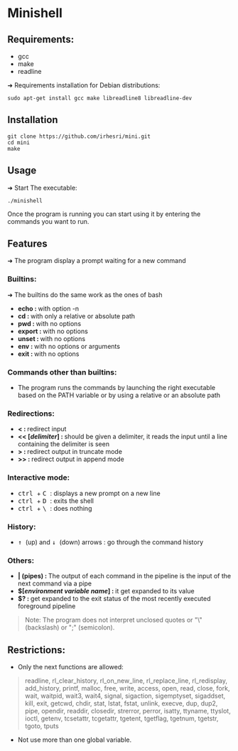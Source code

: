 # Minishell

## Requirements:
<ul>
  <li> gcc </li>
    <li> make </li>
    <li> readline </li>
</ul>

➜ Requirements installation for Debian distributions:
```
sudo apt-get install gcc make libreadline8 libreadline-dev
```
## Installation
```
git clone https://github.com/irhesri/mini.git
cd mini
make
```

## Usage
➜ Start The executable:
```
./minishell
```
Once the program is running you can start using it by entering the commands you want to run.
## Features
➜ The program display a prompt waiting for a new command
### Builtins:
➜ The builtins do the same work as the ones of bash
<ul>
  <li> <b> echo : </b> with option -n </li>
    <li> <b> cd : </b> with only a relative or absolute path </li>
    <li> <b> pwd : </b> with no options </li>
    <li> <b> export : </b> with no options </li>
    <li> <b> unset : </b> with no options </li>
    <li> <b> env : </b> with no options or arguments </li>
    <li> <b> exit : </b> with no options </li>
</ul>

### Commands other than builtins:
<ul>
  <li> The program runs the commands by launching the right executable based on the PATH variable or by using a
relative or an absolute path </li>
</ul>

### Redirections:
<ul>
  <li> <b> < : </b> redirect input </li>
  <li> <b> << [<i>delimiter</i>] : </b> should be given a delimiter, it reads the input until a line containing the
delimiter is seen </li>
    <li> <b> > : </b>  redirect output in truncate mode </li>
    <li> <b> >> : </b> redirect output in append mode </li>
</ul>

### Interactive mode:
<ul>
  <li> <kbd> ctrl </kbd> + <kbd> C </kbd> : displays a new prompt on a new line </li>
    <li> <kbd> ctrl </kbd> + <kbd> D </kbd> : exits the shell </li>
    <li> <kbd> ctrl </kbd> + <kbd> \ </kbd> : does nothing </li>
</ul>

### History:
<ul>
  <li> <kbd> &#8593 </kbd> (up) and <kbd> &#8595 </kbd> (down) arrows : go through the command history </li>
</ul>

### Others:
<ul>
  <li> <b> | (pipes) : </b> The output of each command in the pipeline is the input of the next command via a pipe </li>
    <li> <b> $[<i>environment variable name</i>] : </b> it get expanded to its value </li>
    <li> <b> $? : </b> get expanded to the exit status of the most recently executed foreground pipeline </li>
</ul>

> Note: The program does not interpret unclosed quotes or "\\" (backslash) or ";" (semicolon).

## Restrictions:
<ul>
  <li> Only the next functions are allowed: </li>
</ul>

>readline, rl_clear_history, rl_on_new_line, rl_replace_line, rl_redisplay, add_history, printf, malloc, free, write, access, open, read, close, fork, wait, waitpid, wait3, wait4, signal, sigaction, sigemptyset, sigaddset, kill, exit, getcwd, chdir, stat, lstat, fstat, unlink, execve, dup, dup2, pipe, opendir, readdir, closedir, strerror, perror, isatty, ttyname, ttyslot, ioctl, getenv, tcsetattr, tcgetattr, tgetent, tgetflag, tgetnum, tgetstr, tgoto, tputs

<ul>
  <li> Not use more than one global variable. </li>
</ul>
